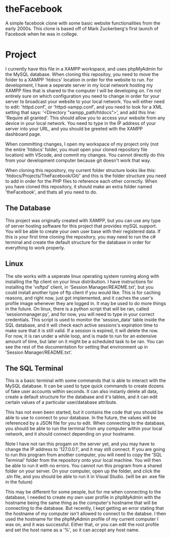 # theFacebook
A simple facebook clone with some basic website functionalities from the early 2000s. This clone is based off of Mark Zuckerberg's first launch of Facebook when he was in college.

# Project
I currently have this file in a XAMPP workspace, and uses phpMyAdmin for the MySQL database. When cloning this repositoy, you need to move the folder to a XAMPP 'htdocs' location in order for the website to run. For development, I have a seperate server in my local network hosting my XAMPP files that is shared to the computer I will be developing on. I'm not entirely sure on which configuration you need to change in order for your server to broadcast your website to your local network. You will either need to edit: 'httpd.conf', or 'httpd-xampp.conf', and you need to look for a XML setting that says: '<Directory "xampp_path/htdocs">', and add this line: 'Require all granted'. This should allow you to access your website from any device in your local network. You need to type in the IP address of your server into your URL, and you should be greeted with the XAMPP dashboard page.

When committing changes, I open my workspace of my project only (not the entire 'htdocs' folder, you must open your cloned repository file location) with VScode, and commit my changes. You cannot directly do this from your development computer because git doesn't work that way. 

When cloning this repository, my current folder structure looks like this: 'htdocs/Projects/TheFacebook/Git/' and this is the folder structure you need to add in order for the PHP files to reference each other correctly. When you have cloned this repository, it should make an extra folder named 'theFacebook', and thats all you need to do.

## The Database
This project was originally created with XAMPP, but you can use any type of server hosting software for this project that provides mySQL support. You will be able to create your own user base with their registered data. If this is your first time cloning the repository, you may need to run the c# terminal and create the default structure for the database in order for everything to work properly. 

## Linux
The site works with a seperate linux operating system running along with installing the ftp client on your linux distribution. I have instructions for installing the 'vsftpd' client, in 'Session Manager/README.txt', but you could install another type of ftp client if you would like. This is for caching reasons, and right now, just got implemented, and it caches the user's profile image whenever they are logged in. It may be used to do more things in the future. On linux, there is a python script that will be ran, called 'sessionmanager.py', and for now, you will need to type in your correct credentials. This script is used to monitor the 'session_data' table inside the SQL database, and it will check each active sessions's expiration time to make sure that it is still valid. If a session is expired, it will delete the row. For now, it is ran under a while loop, and is made to run for an extensive amount of time, but later on it might be a scheduled task to be ran. You can see the rest of the documentation for setting that environment up in 'Session Manager/README.txt'. 

## The SQL Terminal
This is a basic terminal with some commands that is able to interact with the MySQL database. It can be used to type quick commands to create dozens of fake user accounts within seconds. It can also instanly delete all data, create a default structure for the database and it's tables, and it can edit certain values of a particular user/database attribute. 

This has not even been started, but it contains the code that you should be able to use to connect to your database. In the future, the values will be referenced by a JSON file for you to edit. When connecting to the database, you should be able to run the terminal from any computer within your local network, and it should connect depending on your hostname.

Note I have not ran this progam on the server yet, and you may have to change the IP address to '127.0.0.1', and it may still connect. If you are going to run this program from another computer, you will need to copy the 'SQL Terminal' folder from the repository onto your local machine. You will then be able to run it with no errors. You cannot run this program from a shared folder on your server. On your computer, open up the folder, and click the .sln file, and you should be able to run it in Visual Studio. (will be an .exe file in the future)

This may be different for some people, but for me when connecting to the database, I needed to create my own user profile in phpMyAdmin with the hostname being the same thing as the computer's hostname that will be connecting to the database. But recently, I kept getting an error stating that the hostname of my computer isn't allowed to connect to the databse. I then used the hostname for the phpMyAdmin profile of my current computer I was on, and it was successful. Either that, or you can edit the root profile and set the host name as a '%', so it can accept any host name.
